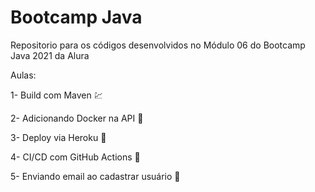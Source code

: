 # Bootcamp Java
Repositorio para os códigos desenvolvidos no Módulo 06 do Bootcamp Java 2021 da Alura

Aulas:

1- Build com Maven :chart:

2- Adicionando Docker na API :construction:

3- Deploy via Heroku :construction:

4- CI/CD com GitHub Actions :construction:

5- Enviando email ao cadastrar usuário :construction: